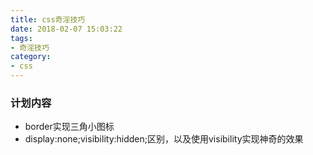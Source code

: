 ```yaml
---
title: css奇淫技巧
date: 2018-02-07 15:03:22
tags:
- 奇淫技巧
category: 
- css
---
```


### 计划内容
- border实现三角小图标
- display:none;visibility:hidden;区别，以及使用visibility实现神奇的效果
